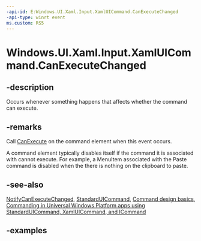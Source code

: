 ```yaml
---
-api-id: E:Windows.UI.Xaml.Input.XamlUICommand.CanExecuteChanged
-api-type: winrt event
ms.custom: RS5
---
```


<!-- Event syntax.
public event EventHandler CanExecuteChanged<object>
-->

# Windows.UI.Xaml.Input.XamlUICommand.CanExecuteChanged

## -description

Occurs whenever something happens that affects whether the command can execute.



## -remarks

Call [CanExecute](xamluicommand_canexecute_508446764.md) on the command element when this event occurs.

A command element typically disables itself if the command it is associated with cannot execute. For example, a MenuItem associated with the Paste command is disabled when the there is nothing on the clipboard to paste.

## -see-also

[NotifyCanExecuteChanged](xamluicommand_notifycanexecutechanged_1647343835.md), [StandardUICommand](standarduicommand.md), [Command design basics](/windows/uwp/layout/commanding-basics), [Commanding in Universal Windows Platform apps using StandardUICommand, XamlUICommand, and ICommand](/windows/uwp/design/controls-and-patterns/commanding)

## -examples
